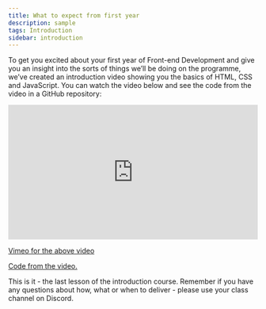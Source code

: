 ```yaml
---
title: What to expect from first year
description: sample
tags: Introduction
sidebar: introduction
---
```


To get you excited about your first year of Front-end Development and give you an insight into the sorts of things we’ll be doing on the programme, we’ve created an introduction video showing you the basics of HTML, CSS and JavaScript. You can watch the video below and see the code from the video in a GitHub repository:

<div style="padding:53.92% 0 0 0;position:relative;"><iframe src="https://player.vimeo.com/video/499652381?h=7f2e09b74f&amp;badge=0&amp;autopause=0&amp;player_id=0&amp;app_id=58479" frameborder="0" allow="autoplay; fullscreen; picture-in-picture" allowfullscreen style="position:absolute;top:0;left:0;width:100%;height:100%;" title="Introduction to First Year of Front-end Development"></iframe></div><script src="https://player.vimeo.com/api/player.js"></script>
 
[Vimeo for the above video](https://vimeo.com/499652381/7f2e09b74f)

[Code from the video.](https://github.com/Noroff-Education/lesson-task-introduction)

This is it - the last lesson of the introduction course. Remember if you have any questions about how, what or when to deliver - please use your class channel on Discord.
